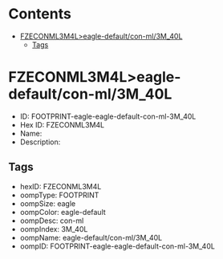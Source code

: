 



Contents
========

* [FZECONML3M4L>eagle-default/con-ml/3M_40L](#fzeconml3m4leagle-defaultcon-ml3m_40l)
	* [Tags](#tags)

# FZECONML3M4L>eagle-default/con-ml/3M_40L

- ID: FOOTPRINT-eagle-eagle-default-con-ml-3M_40L
- Hex ID: FZECONML3M4L
- Name: 
- Description: 

## Tags

- hexID: FZECONML3M4L
- oompType: FOOTPRINT
- oompSize: eagle
- oompColor: eagle-default
- oompDesc: con-ml
- oompIndex: 3M_40L
- oompName: eagle-default/con-ml/3M_40L
- oompID: FOOTPRINT-eagle-eagle-default-con-ml-3M_40L

